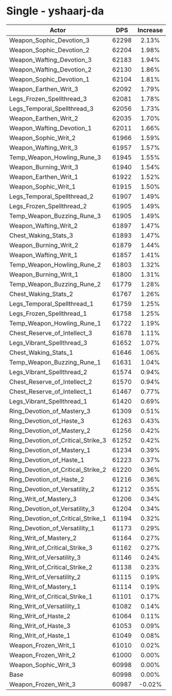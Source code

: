 # Single - yshaarj-da
| Actor | DPS | Increase |
|---|:---:|:---:|
|Weapon_Sophic_Devotion_3|62298|2.13%|
|Weapon_Sophic_Devotion_2|62204|1.98%|
|Weapon_Wafting_Devotion_3|62183|1.94%|
|Weapon_Wafting_Devotion_2|62130|1.86%|
|Weapon_Sophic_Devotion_1|62104|1.81%|
|Weapon_Earthen_Writ_3|62092|1.79%|
|Legs_Frozen_Spellthread_3|62081|1.78%|
|Legs_Temporal_Spellthread_3|62056|1.73%|
|Weapon_Earthen_Writ_2|62035|1.70%|
|Weapon_Wafting_Devotion_1|62011|1.66%|
|Weapon_Sophic_Writ_2|61966|1.59%|
|Weapon_Wafting_Writ_3|61957|1.57%|
|Temp_Weapon_Howling_Rune_3|61945|1.55%|
|Weapon_Burning_Writ_3|61940|1.54%|
|Weapon_Earthen_Writ_1|61922|1.52%|
|Weapon_Sophic_Writ_1|61915|1.50%|
|Legs_Temporal_Spellthread_2|61907|1.49%|
|Legs_Frozen_Spellthread_2|61905|1.49%|
|Temp_Weapon_Buzzing_Rune_3|61905|1.49%|
|Weapon_Wafting_Writ_2|61897|1.47%|
|Chest_Waking_Stats_3|61893|1.47%|
|Weapon_Burning_Writ_2|61879|1.44%|
|Weapon_Wafting_Writ_1|61857|1.41%|
|Temp_Weapon_Howling_Rune_2|61803|1.32%|
|Weapon_Burning_Writ_1|61800|1.31%|
|Temp_Weapon_Buzzing_Rune_2|61779|1.28%|
|Chest_Waking_Stats_2|61767|1.26%|
|Legs_Temporal_Spellthread_1|61759|1.25%|
|Legs_Frozen_Spellthread_1|61758|1.25%|
|Temp_Weapon_Howling_Rune_1|61722|1.19%|
|Chest_Reserve_of_Intellect_3|61678|1.11%|
|Legs_Vibrant_Spellthread_3|61652|1.07%|
|Chest_Waking_Stats_1|61646|1.06%|
|Temp_Weapon_Buzzing_Rune_1|61631|1.04%|
|Legs_Vibrant_Spellthread_2|61574|0.94%|
|Chest_Reserve_of_Intellect_2|61570|0.94%|
|Chest_Reserve_of_Intellect_1|61467|0.77%|
|Legs_Vibrant_Spellthread_1|61420|0.69%|
|Ring_Devotion_of_Mastery_3|61309|0.51%|
|Ring_Devotion_of_Haste_3|61263|0.43%|
|Ring_Devotion_of_Mastery_2|61256|0.42%|
|Ring_Devotion_of_Critical_Strike_3|61252|0.42%|
|Ring_Devotion_of_Mastery_1|61234|0.39%|
|Ring_Devotion_of_Haste_1|61223|0.37%|
|Ring_Devotion_of_Critical_Strike_2|61220|0.36%|
|Ring_Devotion_of_Haste_2|61216|0.36%|
|Ring_Devotion_of_Versatility_2|61212|0.35%|
|Ring_Writ_of_Mastery_3|61206|0.34%|
|Ring_Devotion_of_Versatility_3|61204|0.34%|
|Ring_Devotion_of_Critical_Strike_1|61194|0.32%|
|Ring_Devotion_of_Versatility_1|61173|0.29%|
|Ring_Writ_of_Mastery_2|61164|0.27%|
|Ring_Writ_of_Critical_Strike_3|61162|0.27%|
|Ring_Writ_of_Versatility_3|61146|0.24%|
|Ring_Writ_of_Critical_Strike_2|61138|0.23%|
|Ring_Writ_of_Versatility_2|61115|0.19%|
|Ring_Writ_of_Mastery_1|61114|0.19%|
|Ring_Writ_of_Critical_Strike_1|61101|0.17%|
|Ring_Writ_of_Versatility_1|61082|0.14%|
|Ring_Writ_of_Haste_2|61064|0.11%|
|Ring_Writ_of_Haste_3|61053|0.09%|
|Ring_Writ_of_Haste_1|61049|0.08%|
|Weapon_Frozen_Writ_1|61010|0.02%|
|Weapon_Frozen_Writ_2|61000|0.00%|
|Weapon_Sophic_Writ_3|60998|0.00%|
|Base|60998|0.00%|
|Weapon_Frozen_Writ_3|60987|-0.02%|
